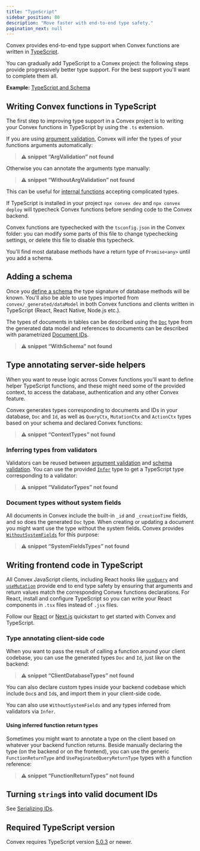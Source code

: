 ```yaml
---
title: "TypeScript"
sidebar_position: 80
description: "Move faster with end-to-end type safety."
pagination_next: null
---
```










Convex provides end-to-end type support when Convex functions are written in
[TypeScript](https://www.typescriptlang.org/).

You can gradually add TypeScript to a Convex project: the following steps
provide progressively better type support. For the best support you'll want to
complete them all.

**Example:**
[TypeScript and Schema](https://github.com/get-convex/convex-demos/tree/main/typescript)

## Writing Convex functions in TypeScript

The first step to improving type support in a Convex project is to writing your
Convex functions in TypeScript by using the `.ts` extension.

If you are using [argument validation](/functions/validation.mdx), Convex will
infer the types of your functions arguments automatically:

> **⚠ snippet “ArgValidation” not found**

Otherwise you can annotate the arguments type manually:

> **⚠ snippet “WithoutArgValidation” not found**

This can be useful for [internal functions](/functions/internal-functions.mdx)
accepting complicated types.

If TypeScript is installed in your project `npx convex dev` and
`npx convex deploy` will typecheck Convex functions before sending code to the
Convex backend.

Convex functions are typechecked with the `tsconfig.json` in the Convex folder:
you can modify some parts of this file to change typechecking settings, or
delete this file to disable this typecheck.

You'll find most database methods have a return type of `Promise<any>` until you
add a schema.

## Adding a schema

Once you [define a schema](/database/schemas.mdx) the type signature of database
methods will be known. You'll also be able to use types imported from
`convex/_generated/dataModel` in both Convex functions and clients written in
TypeScript (React, React Native, Node.js etc.).

The types of documents in tables can be described using the
[`Doc`](/generated-api/data-model#doc) type from the generated data model and
references to documents can be described with parametrized
[Document IDs](/database/document-ids.mdx).

> **⚠ snippet “WithSchema” not found**

## Type annotating server-side helpers

When you want to reuse logic across Convex functions you'll want to define
helper TypeScript functions, and these might need some of the provided context,
to access the database, authentication and any other Convex feature.

Convex generates types corresponding to documents and IDs in your database,
`Doc` and `Id`, as well as `QueryCtx`, `MutationCtx` and `ActionCtx` types based
on your schema and declared Convex functions:

> **⚠ snippet “ContextTypes” not found**

### Inferring types from validators

Validators can be reused between
[argument validation](/functions/validation.mdx) and
[schema validation](/database/schemas.mdx). You can use the provided
[`Infer`](/api/modules/values#infer) type to get a TypeScript type corresponding
to a validator:

> **⚠ snippet “ValidatorTypes” not found**

### Document types without system fields

All documents in Convex include the built-in `_id` and `_creationTime` fields,
and so does the generated `Doc` type. When creating or updating a document you
might want use the type without the system fields. Convex provides
[`WithoutSystemFields`](/api/modules/server#withoutsystemfields) for this
purpose:

> **⚠ snippet “SystemFieldsTypes” not found**

## Writing frontend code in TypeScript

All Convex JavaScript clients, including React hooks like
[`useQuery`](/api/modules/react#usequery) and
[`useMutation`](/api/modules/react#usemutation) provide end to end type safety
by ensuring that arguments and return values match the corresponding Convex
functions declarations. For React, install and configure TypeScript so you can
write your React components in `.tsx` files instead of `.jsx` files.

Follow our [React](/quickstart/react.mdx) or [Next.js](/quickstart/nextjs.mdx)
quickstart to get started with Convex and TypeScript.

### Type annotating client-side code

When you want to pass the result of calling a function around your client
codebase, you can use the generated types `Doc` and `Id`, just like on the
backend:

> **⚠ snippet “ClientDatabaseTypes” not found**

You can also declare custom types inside your backend codebase which include
`Doc`s and `Id`s, and import them in your client-side code.

You can also use `WithoutSystemFields` and any types inferred from validators
via `Infer`.

#### Using inferred function return types

Sometimes you might want to annotate a type on the client based on whatever your
backend function returns. Beside manually declaring the type (on the backend or
on the frontend), you can use the generic `FunctionReturnType` and
`UsePaginatedQueryReturnType` types with a function reference:

> **⚠ snippet “FunctionReturnTypes” not found**

## Turning `string`s into valid document IDs

See [Serializing IDs](/database/document-ids.mdx#serializing-ids).

## Required TypeScript version

Convex requires TypeScript version
[5.0.3](https://www.npmjs.com/package/typescript/v/5.0.3) or newer.

<StackPosts query="types" />
